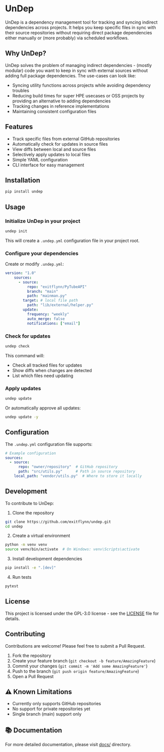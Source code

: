 # UnDep

UnDep is a dependency management tool for tracking and syncing indirect dependencies across projects. It helps you keep specific files in sync with their source repositories without requiring direct package dependencies either manually or (more probably) via scheduled workflows.

## Why UnDep?

UnDep solves the problem of managing indirect dependencies - (mostly modular) code you want to keep in sync with external sources without adding full package dependencies. The use-cases can look like:

- Syncing utility functions across projects while avoiding dependency troubles
- Reducing build times for super HPE usecases or OSS projects by providing an alternative to adding dependencies
- Tracking changes in reference implementations
- Maintaining consistent configuration files
## Features

- Track specific files from external GitHub repositories
- Automatically check for updates in source files
- View diffs between local and source files
- Selectively apply updates to local files
- Simple YAML configuration
- CLI interface for easy management

## Installation

```bash
pip install undep
```

## Usage

### Initialize UnDep in your project

```bash
undep init
```

This will create a `.undep.yml` configuration file in your project root.

### Configure your dependencies

Create or modify `.undep.yml`:

```yaml
version: "1.0"
    sources:
      - source:
          repo: "exitflynn/PyTubeAPI"
          branch: "main"
          path: "mainman.py"
        target: # local file path
          path: "lib/external/helper.py"
        update:
          frequency: "weekly"
          auto_merge: false
          notifications: ["email"]
```

### Check for updates

```bash
undep check
```

This command will:
- Check all tracked files for updates
- Show diffs when changes are detected
- List which files need updating

### Apply updates

```bash
undep update
```

Or automatically approve all updates:

```bash
undep update -y
```

## Configuration

The `.undep.yml` configuration file supports:

```yaml
# Example configuration
sources:
  - source:
      repo: "owner/repository"  # GitHub repository
      path: "src/utils.py"      # Path in source repository
    local_path: "vendor/utils.py"  # Where to store it locally
```

## Development

To contribute to UnDep:

1. Clone the repository
```bash
git clone https://github.com/exitflynn/undep.git
cd undep
```

2. Create a virtual environment
```bash
python -m venv venv
source venv/bin/activate  # On Windows: venv\Scripts\activate
```

3. Install development dependencies
```bash
pip install -e ".[dev]"
```

4. Run tests
```bash
pytest
```

## License

This project is licensed under the GPL-3.0 license - see the [LICENSE](LICENSE) file for details.

## Contributing

Contributions are welcome! Please feel free to submit a Pull Request.

1. Fork the repository
2. Create your feature branch (`git checkout -b feature/AmazingFeature`)
3. Commit your changes (`git commit -m 'Add some AmazingFeature'`)
4. Push to the branch (`git push origin feature/AmazingFeature`)
5. Open a Pull Request

## ⚠️ Known Limitations

- Currently only supports GitHub repositories
- No support for private repositories yet
- Single branch (main) support only

## 📚 Documentation

For more detailed documentation, please visit [docs/](docs/) directory.